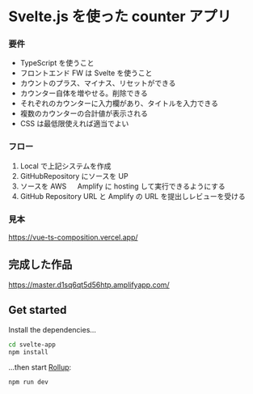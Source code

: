 # Svelte.js を使った counter アプリ

### 要件

- TypeScript を使うこと
- フロントエンド FW は Svelte を使うこと
- カウントのプラス、マイナス、リセットができる
- カウンター自体を増やせる。削除できる
- それぞれのカウンターに入力欄があり、タイトルを入力できる
- 複数のカウンターの合計値が表示される
- CSS は最低限使えれば適当でよい

### フロー

1. Local で上記システムを作成
2. GitHubRepository にソースを UP
3. ソースを AWS 　 Amplify に hosting して実行できるようにする
4. GitHub Repository URL と Amplify の URL を提出しレビューを受ける

### 見本

https://vue-ts-composition.vercel.app/

## 完成した作品

https://master.d1sq6qt5d56htp.amplifyapp.com/

## Get started

Install the dependencies...

```bash
cd svelte-app
npm install
```

...then start [Rollup](https://rollupjs.org):

```bash
npm run dev
```
